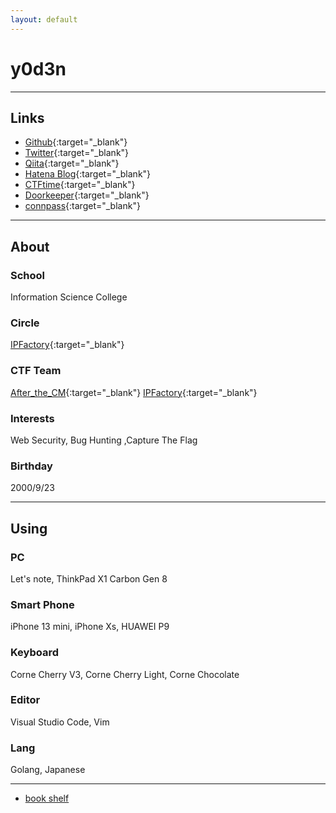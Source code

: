 ```yaml
---
layout: default
---
```

# y0d3n

* * *

## Links

- [Github](https://github.com/y0d3n){:target="_blank"}
- [Twitter](https://twitter.com/y0d3n){:target="_blank"}
- [Qiita](https://qiita.com/y0d3n){:target="_blank"}
- [Hatena Blog](https://y0d3n.hatenablog.com/){:target="_blank"}
- [CTFtime](https://ctftime.org/user/79132){:target="_blank"}
- [Doorkeeper](https://www.doorkeeper.jp/users/r21st0rebfcyfavo8444jedme10z7r){:target="_blank"}
- [connpass](https://connpass.com/user/kirby923ya/){:target="_blank"}

* * *

## About

### School

Information Science College

### Circle

[IPFactory](https://ipfactory.github.io/){:target="_blank"}

### CTF Team

[After_the_CM](https://ctftime.org/team/118161){:target="_blank"}
[IPFactory](https://ctftime.org/team/11420){:target="_blank"}

### Interests

Web Security, Bug Hunting ,Capture The Flag

### Birthday

2000/9/23

* * *

## Using

### PC

Let's note, ThinkPad X1 Carbon Gen 8

### Smart Phone

iPhone 13 mini, iPhone Xs, HUAWEI P9

### Keyboard

Corne Cherry V3, Corne Cherry Light, Corne Chocolate

### Editor

Visual Studio Code, Vim

### Lang

Golang, Japanese

* * *

- [book shelf](https://y0d3n.github.io/bookshelf.html)
